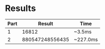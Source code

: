 # Results

| Part | Result | Time |
| --- | --- | --- |
| 1 | 16812 | ~3.5ms |
| 2 | 880547248556435 | ~227.0ms |
